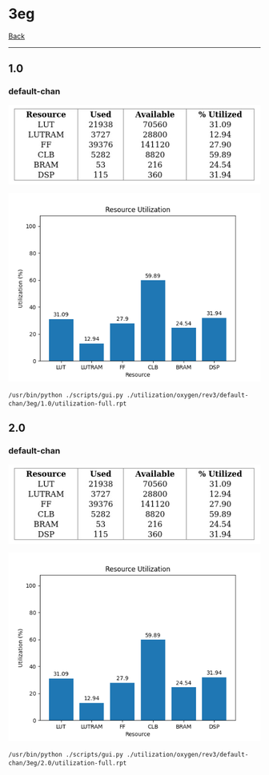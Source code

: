 # 3eg

[Back](<../rev3.md>)

---

## 1.0
### default-chan

<p align="center">
	<img src="../../../../images/oxygen/rev3/default-chan/3eg/1.0/table.jpg" />
</p>

<p align="center">
	<img src="../../../../images/oxygen/rev3/default-chan/3eg/1.0/graph.png" />
</p>

`/usr/bin/python ./scripts/gui.py ./utilization/oxygen/rev3/default-chan/3eg/1.0/utilization-full.rpt`

## 2.0
### default-chan

<p align="center">
	<img src="../../../../images/oxygen/rev3/default-chan/3eg/2.0/table.jpg" />
</p>

<p align="center">
	<img src="../../../../images/oxygen/rev3/default-chan/3eg/2.0/graph.png" />
</p>

`/usr/bin/python ./scripts/gui.py ./utilization/oxygen/rev3/default-chan/3eg/2.0/utilization-full.rpt`

